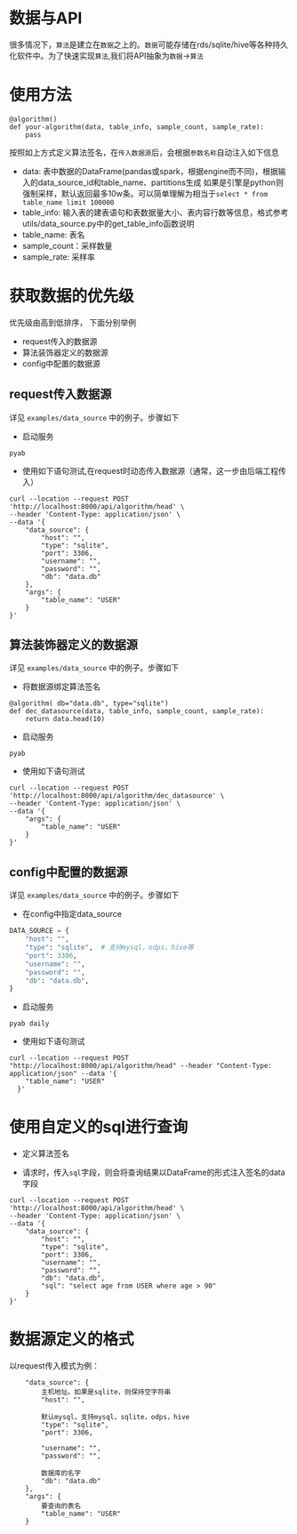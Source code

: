 
# 数据与API

很多情况下，`算法`是建立在`数据`之上的。`数据`可能存储在rds/sqlite/hive等各种持久化软件中。为了快速实现`算法`,我们将API抽象为`数据`->`算法`


# 使用方法

```
@algorithm()
def your-algorithm(data, table_info, sample_count, sample_rate):
    pass
```

按照如上方式定义算法签名，在`传入数据源`后，会根据`参数名称`自动注入如下信息

- data: 表中数据的DataFrame(pandas或spark，根据engine而不同)，根据输入的data_source_id和table_name、partitions生成
    如果是引擎是python则强制采样，默认返回最多10w条。可以简单理解为相当于`select * from table_name limit 100000`
- table_info: 输入表的建表语句和表数据量大小、表内容行数等信息，格式参考utils/data_source.py中的get_table_info函数说明 
- table_name: 表名
- sample_count：采样数量
- sample_rate: 采样率


# 获取数据的优先级

优先级由高到低排序， 下面分别举例

- request传入的数据源
- 算法装饰器定义的数据源
- config中配置的数据源


## request传入数据源

详见 `examples/data_source` 中的例子。步骤如下

- 启动服务
```
pyab
```

- 使用如下语句测试,在request时动态传入数据源（通常，这一步由后端工程传入）
```
curl --location --request POST 'http://localhost:8000/api/algorithm/head' \
--header 'Content-Type: application/json' \
--data '{
    "data_source": {
        "host": "",
        "type": "sqlite",
        "port": 3306,
        "username": "",
        "password": "",
        "db": "data.db"
    },
    "args": {
        "table_name": "USER"
    }
}'
```


## 算法装饰器定义的数据源

详见 `examples/data_source` 中的例子。步骤如下

- 将数据源绑定算法签名

```
@algorithm( db="data.db", type="sqlite")
def dec_datasource(data, table_info, sample_count, sample_rate):
    return data.head(10)

```

- 启动服务
```
pyab
```

- 使用如下语句测试

```
curl --location --request POST 'http://localhost:8000/api/algorithm/dec_datasource' \
--header 'Content-Type: application/json' \
--data '{
    "args": {
        "table_name": "USER"
    }
}'
```


## config中配置的数据源

详见 `examples/data_source` 中的例子。步骤如下

- 在config中指定data_source
```python
DATA_SOURCE = {
    "host": "",
    "type": "sqlite",  # 支持mysql，odps，hive等
    "port": 3306,
    "username": "",
    "password": "",
    "db": "data.db",
}
```

- 启动服务
```
pyab daily
```

- 使用如下语句测试
```
curl --location --request POST "http://localhost:8000/api/algorithm/head" --header "Content-Type: application/json" --data '{
    "table_name": "USER"
  }'
```


# 使用自定义的sql进行查询

- 定义算法签名

- 请求时，传入`sql`字段，则会将查询结果以DataFrame的形式注入签名的data字段
```
curl --location --request POST 'http://localhost:8000/api/algorithm/head' \
--header 'Content-Type: application/json' \
--data '{
    "data_source": {
        "host": "",
        "type": "sqlite",
        "port": 3306,
        "username": "",
        "password": "",
        "db": "data.db",
        "sql": "select age from USER where age > 90"
    }
}'
```


# 数据源定义的格式

以request传入模式为例：

```
    "data_source": {
        主机地址。如果是sqlite，则保持空字符串
        "host": "",
        
        默认mysql，支持mysql，sqlite，odps，hive
        "type": "sqlite", 
        "port": 3306,
        
        "username": "",
        "password": "",
        
        数据库的名字
        "db": "data.db"
    },
    "args": {
        要查询的表名
        "table_name": "USER"
    }
```


